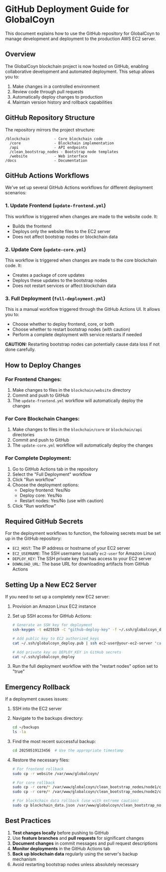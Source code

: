# GitHub Deployment Guide for GlobalCoyn

This document explains how to use the GitHub repository for GlobalCoyn to manage development and deployment to the production AWS EC2 server.

## Overview

The GlobalCoyn blockchain project is now hosted on GitHub, enabling collaborative development and automated deployment. This setup allows you to:

1. Make changes in a controlled environment
2. Review code through pull requests
3. Automatically deploy changes to production
4. Maintain version history and rollback capabilities

## GitHub Repository Structure

The repository mirrors the project structure:

```
/blockchain           - Core blockchain code
  /core               - Blockchain implementation
  /api                - API endpoints
  /clean_bootstrap_nodes - Bootstrap node templates
  /website            - Web interface
/docs                 - Documentation
```

## GitHub Actions Workflows

We've set up several GitHub Actions workflows for different deployment scenarios:

### 1. Update Frontend (`update-frontend.yml`)

This workflow is triggered when changes are made to the website code. It:
- Builds the frontend
- Deploys only the website files to the EC2 server
- Does not affect bootstrap nodes or blockchain data

### 2. Update Core (`update-core.yml`)

This workflow is triggered when changes are made to the core blockchain code. It:
- Creates a package of core updates
- Deploys these updates to the bootstrap nodes
- Does not restart services or affect blockchain data

### 3. Full Deployment (`full-deployment.yml`)

This is a manual workflow triggered through the GitHub Actions UI. It allows you to:
- Choose whether to deploy frontend, core, or both
- Choose whether to restart bootstrap nodes (with caution)
- Perform a complete deployment with service restarts if needed

**CAUTION:** Restarting bootstrap nodes can potentially cause data loss if not done carefully.

## How to Deploy Changes

### For Frontend Changes:

1. Make changes to files in the `blockchain/website` directory
2. Commit and push to GitHub
3. The `update-frontend.yml` workflow will automatically deploy the changes

### For Core Blockchain Changes:

1. Make changes to files in the `blockchain/core` or `blockchain/api` directories
2. Commit and push to GitHub
3. The `update-core.yml` workflow will automatically deploy the changes

### For Complete Deployment:

1. Go to GitHub Actions tab in the repository
2. Select the "Full Deployment" workflow
3. Click "Run workflow"
4. Choose the deployment options:
   - Deploy frontend: Yes/No
   - Deploy core: Yes/No
   - Restart nodes: Yes/No (use with caution)
5. Click "Run workflow"

## Required GitHub Secrets

For the deployment workflows to function, the following secrets must be set up in the GitHub repository:

- `EC2_HOST`: The IP address or hostname of your EC2 server
- `EC2_USERNAME`: The SSH username (usually `ec2-user` for Amazon Linux)
- `DEPLOY_KEY`: The SSH private key that has access to your EC2 server
- `DOWNLOAD_URL`: The base URL for downloading artifacts from GitHub Actions

## Setting Up a New EC2 Server

If you need to set up a completely new EC2 server:

1. Provision an Amazon Linux EC2 instance
2. Set up SSH access for GitHub Actions:
   ```bash
   # Generate an SSH key for deployment
   ssh-keygen -t ed25519 -C "github-deploy-key" -f ~/.ssh/globalcoyn_deploy
   
   # Add public key to EC2 authorized_keys
   cat ~/.ssh/globalcoyn_deploy.pub | ssh ec2-user@your-ec2-server "cat >> ~/.ssh/authorized_keys"
   
   # Add private key as DEPLOY_KEY in GitHub secrets
   cat ~/.ssh/globalcoyn_deploy
   ```

3. Run the full deployment workflow with the "restart nodes" option set to "true"

## Emergency Rollback

If a deployment causes issues:

1. SSH into the EC2 server
2. Navigate to the backups directory:
   ```bash
   cd ~/backups
   ls -la
   ```
   
3. Find the most recent successful backup:
   ```bash
   cd 20250519123456  # Use the appropriate timestamp
   ```
   
4. Restore the necessary files:
   ```bash
   # For frontend rollback
   sudo cp -r website /var/www/globalcoyn/
   
   # For core rollback
   sudo cp -r core/* /var/www/globalcoyn/clean_bootstrap_nodes/node1/core/
   sudo cp -r core/* /var/www/globalcoyn/clean_bootstrap_nodes/node2/core/
   
   # For blockchain data rollback (use with extreme caution)
   sudo cp blockchain_data.json /var/www/globalcoyn/clean_bootstrap_nodes/node1/
   ```

## Best Practices

1. **Test changes locally** before pushing to GitHub
2. Use **feature branches** and **pull requests** for significant changes
3. **Document changes** in commit messages and pull request descriptions
4. **Monitor deployments** in the GitHub Actions tab
5. **Back up blockchain data** regularly using the server's backup mechanism
6. Avoid restarting bootstrap nodes unless absolutely necessary